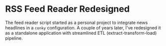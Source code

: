 # RSS Feed Reader Redesigned

The feed reader script started as a personal project to integrate news headlines in a `conky` configuration. A couple of years later, I've redesigned it as a standalone application with streamlined ETL (extract-transform-load) pipeline.